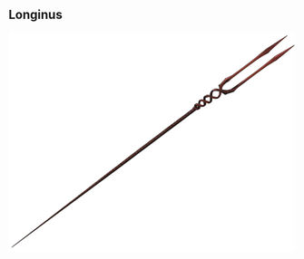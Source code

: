 ## Longinus

![Image text](https://raw.githubusercontent.com/gkf442573575/learn/master/basis/canvas/assest/longinus.png)

